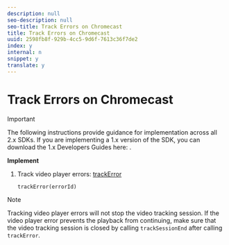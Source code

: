 ```yaml
---
description: null
seo-description: null
seo-title: Track Errors on Chromecast
title: Track Errors on Chromecast
uuid: 2598fb8f-929b-4cc5-9d6f-7613c36f7de2
index: y
internal: n
snippet: y
translate: y
---
```


# Track Errors on Chromecast

>[!IMPORTANT]
>
>The following instructions provide guidance for implementation across all 2.x SDKs. If you are implementing a 1.x version of the SDK, you can download the 1.x Developers Guides here: [](../../sdk-implement/download-sdks.md).

**Implement**

1. Track video player errors: [trackError](https://adobe-marketing-cloud.github.io/video-heartbeat-v2/reference/chromecast/ADBMobile.media.html#.trackError)

   ```
   trackError(errorId)
   ```

>[!NOTE]
>
>Tracking video player errors will not stop the video tracking session. If the video player error prevents the playback from continuing, make sure that the video tracking session is closed by calling `trackSessionEnd` after calling `trackError`.

